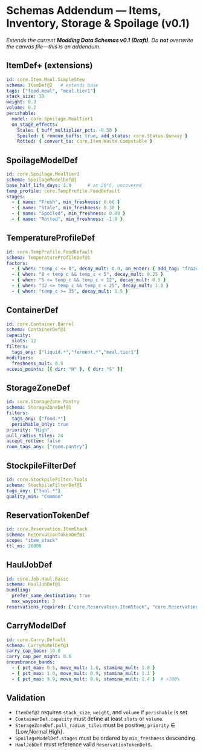 # Schemas Addendum — Items, Inventory, Storage & Spoilage (v0.1)
*Extends the current **Modding Data Schemas v0.1 (Draft)**. Do **not** overwrite the canvas file—this is an addendum.*

## ItemDef+ (extensions)
```yaml
id: core.Item.Meal.SimpleStew
schema: ItemDef@2   # extends base
tags: ["food.meal", "meal.tier1"]
stack_size: 10
weight: 0.3
volume: 0.2
perishable:
  model: core.Spoilage.MealTier1
  on_stage_effects:
    Stale: { buff_multiplier_pct: -0.50 }
    Spoiled: { remove_buffs: true, add_status: core.Status.Queasy }
    Rotted: { convert_to: core.Item.Waste.Compstable }
```

## SpoilageModelDef
```yaml
id: core.Spoilage.MealTier1
schema: SpoilageModelDef@1
base_half_life_days: 1.0      # at 20°C, uncovered
temp_profile: core.TempProfile.FoodDefault
stages:
  - { name: "Fresh", min_freshness: 0.60 }
  - { name: "Stale", min_freshness: 0.30 }
  - { name: "Spoiled", min_freshness: 0.00 }
  - { name: "Rotted", min_freshness: -1.0 }
```

## TemperatureProfileDef
```yaml
id: core.TempProfile.FoodDefault
schema: TemperatureProfileDef@1
factors:
  - { when: "temp_c <= 0", decay_mult: 0.0, on_enter: { add_tag: "frozen" } }
  - { when: "0 < temp_c && temp_c < 5", decay_mult: 0.25 }
  - { when: "5 <= temp_c && temp_c < 12", decay_mult: 0.5 }
  - { when: "12 <= temp_c && temp_c < 25", decay_mult: 1.0 }
  - { when: "temp_c >= 35", decay_mult: 1.5 }
```

## ContainerDef
```yaml
id: core.Container.Barrel
schema: ContainerDef@1
capacity:
  slots: 12
filters:
  tags_any: ["liquid.*","ferment.*","meal.tier1"]
modifiers:
  freshness_mult: 0.9
access_points: [{ dir: "N" }, { dir: "S" }]
```

## StorageZoneDef
```yaml
id: core.StorageZone.Pantry
schema: StorageZoneDef@1
filters:
  tags_any: ["food.*"]
  perishable_only: true
priority: "High"
pull_radius_tiles: 24
accept_rotten: false
room_tags_any: ["room.pantry"]
```

## StockpileFilterDef
```yaml
id: core.StockpileFilter.Tools
schema: StockpileFilterDef@1
tags_any: ["tool.*"]
quality_min: "Common"
```

## ReservationTokenDef
```yaml
id: core.Reservation.ItemStack
schema: ReservationTokenDef@1
scope: "item_stack"
ttl_ms: 20000
```

## HaulJobDef
```yaml
id: core.Job.Haul.Basic
schema: HaulJobDef@1
bundling:
  prefer_same_destination: true
  max_waypoints: 3
reservations_required: ["core.Reservation.ItemStack", "core.Reservation.ContainerSlot"]
```

## CarryModelDef
```yaml
id: core.Carry.Default
schema: CarryModelDef@1
carry_cap_base: 10.0
carry_cap_per_might: 0.6
encumbrance_bands:
  - { pct_max: 0.5, move_mult: 1.0, stamina_mult: 1.0 }
  - { pct_max: 1.0, move_mult: 0.9, stamina_mult: 1.1 }
  - { pct_max: 9.9, move_mult: 0.6, stamina_mult: 1.4 }  # >100%
```

## Validation
- `ItemDef@2` requires `stack_size`, `weight`, and `volume` if `perishable` is set.
- `ContainerDef.capacity` must define at least `slots` or `volume`.
- `StorageZoneDef.pull_radius_tiles` must be positive; `priority` ∈ {Low,Normal,High}.
- `SpoilageModelDef.stages` must be ordered by `min_freshness` descending.
- `HaulJobDef` must reference valid `ReservationTokenDef`s.

